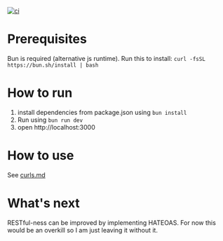 [![ci](https://github.com/marcingolenia/node_devices_crud/actions/workflows/bun.yml/badge.svg)](https://github.com/marcingolenia/node_devices_crud/actions/workflows/bun.yml)
# Prerequisites 
Bun is required (alternative js runtime). Run this to install: `curl -fsSL https://bun.sh/install | bash`

# How to run
1. install dependencies from package.json using `bun install`
2. Run using `bun run dev`
3. open http://localhost:3000

# How to use
See [curls.md](./curls.md)

# What's next
RESTful-ness can be improved by implementing HATEOAS. For now this would be an overkill so I am just leaving it without it.